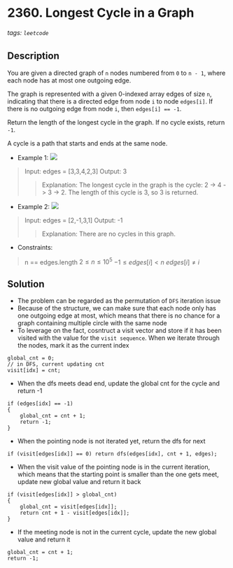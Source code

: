 # 2360. Longest Cycle in a Graph
###### tags: `leetcode`
## Description
You are given a directed graph of `n` nodes numbered from `0` to `n - 1`, where each node has at most one outgoing edge.

The graph is represented with a given 0-indexed array edges of size `n`, indicating that there is a directed edge from node `i` to node `edges[i]`. If there is no outgoing edge from node `i`, then `edges[i] == -1`.

Return the length of the longest cycle in the graph. If no cycle exists, return `-1`.

A cycle is a path that starts and ends at the same node.

- Example 1:
![](https://assets.leetcode.com/uploads/2022/06/08/graph4drawio-5.png)

>Input: edges = [3,3,4,2,3]
Output: 3
>>Explanation: The longest cycle in the graph is the cycle: 2 -> 4 -> 3 -> 2.
The length of this cycle is 3, so 3 is returned.

- Example 2:
![](https://assets.leetcode.com/uploads/2022/06/07/graph4drawio-1.png)

>Input: edges = [2,-1,3,1]
Output: -1
>>Explanation: There are no cycles in this graph.

- Constraints:

>n == edges.length
$2 \leq n \leq 10^5$
$-1 \leq edges[i] < n$
$edges[i] \neq i$

## Solution
- The problem can be regarded as the permutation of `DFS` iteration issue
- Because of the structure, we can make sure that each node only has one outgoing edge at most, which means that there is no chance for a graph containing multiple circle with the same node
- To leverage on the fact, cosntruct a visit vector and store if it has been visited with the value for the `visit sequence`. When we iterate through the nodes, mark it as the current index
```cpp=
global_cnt = 0;
// in DFS, current updating cnt
visit[idx] = cnt;
```
- When the dfs meets dead end, update the global cnt for the cycle and return -1
```cpp=
if (edges[idx] == -1)
{
    global_cnt = cnt + 1;
    return -1;
}
```
- When the pointing node is not iterated yet, return the dfs for next
```cpp=
if (visit[edges[idx]] == 0) return dfs(edges[idx], cnt + 1, edges);
```
- When the visit value of the pointing node is in the current iteration, which means that the starting point is smaller than the one gets meet, update new global value and return it back
```cpp=
if (visit[edges[idx]] > global_cnt)
{
    global_cnt = visit[edges[idx]];
    return cnt + 1 - visit[edges[idx]];
}
```
- If the meeting node is not in the current cycle, update the new global value and return it
```cpp=
global_cnt = cnt + 1;
return -1;
```